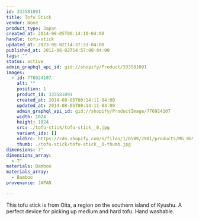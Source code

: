 ```yaml
---
id: 333581091
title: Tofu Stick
vendor: None
product_type: Japan
created_at: 2014-08-05T00:14:10-04:00
handle: tofu-stick
updated_at: 2023-08-02T14:37:33-04:00
published_at: 2011-06-02T14:57:00-04:00
tags: ""
status: active
admin_graphql_api_id: gid://shopify/Product/333581091
images:
  - id: 776924107
    alt: ""
    position: 1
    product_id: 333581091
    created_at: 2014-08-05T00:14:11-04:00
    updated_at: 2014-08-05T00:14:11-04:00
    admin_graphql_api_id: gid://shopify/ProductImage/776924107
    width: 1024
    height: 1024
    src: ./tofu-stick/tofu-stick__0.jpg
    variant_ids: []
    oldSrc: https://cdn.shopify.com/s/files/1/0589/2901/products/MG_8692.jpeg?v=1407212051
    thumb: ./tofu-stick/tofu-stick__0-thumb.jpg
dimensions: 7"
dimensions_array:
  - 7"
materials: Bamboo
materials_array:
  - Bamboo
provenance: JAPAN

---
```


This tofu stick is from Oita, a region on the southern island of Kyushu. A perfect device for picking up medium and hard tofu. Hand washable.